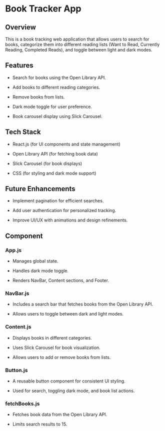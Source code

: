 # Book Tracker App

## Overview

This is a book tracking web application that allows users to search for books, categorize them into different reading lists (Want to Read, Currently Reading, Completed Reads), and toggle between light and dark modes.

## Features

- Search for books using the Open Library API.

- Add books to different reading categories.

- Remove books from lists.

- Dark mode toggle for user preference.

- Book carousel display using Slick Carousel.

## Tech Stack

- React.js (for UI components and state management)

- Open Library API (for fetching book data)

- Slick Carousel (for book displays)

- CSS (for styling and dark mode support)

## Future Enhancements

- Implement pagination for efficient searches.

- Add user authentication for personalized tracking.

- Improve UI/UX with animations and design refinements.

## Component

### App.js

- Manages global state.

- Handles dark mode toggle.

- Renders NavBar, Content sections, and Footer.

### NavBar.js

- Includes a search bar that fetches books from the Open Library API.

- Allows users to toggle between dark and light modes.

### Content.js

- Displays books in different categories.

- Uses Slick Carousel for book visualization.

- Allows users to add or remove books from lists.

### Button.js

- A reusable button component for consistent UI styling.

- Used for search, toggling dark mode, and book list actions.

### fetchBooks.js

- Fetches book data from the Open Library API.

- Limits search results to 15.